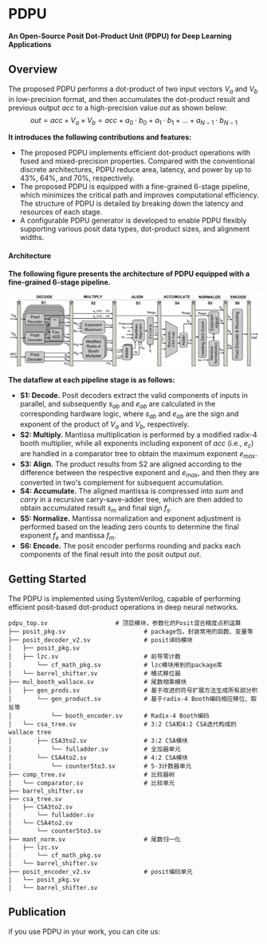 # PDPU
**An Open-Source Posit Dot-Product Unit (PDPU) for Deep Learning Applications**

## Overview
The proposed PDPU performs a dot-product of two input vectors $V_a$ and $V_b$ in low-precision format, and then accumulates the dot-product result and previous output $acc$ to a high-precision value $out$ as shown below:
$$out = acc+V_a\times V_b = acc+a_0\cdot b_0+a_1\cdot b_1+...+a_{N-1}\cdot b_{N-1}$$

**It introduces the following contributions and features:**
- The proposed PDPU implements efficient dot-product operations with fused and mixed-precision properties. Compared with the conventional discrete architectures, PDPU reduce area, latency, and power by up to 43%, 64%, and 70%, respectively.
- The proposed PDPU is equipped with a fine-grained 6-stage pipeline, which minimizes the critical path and improves computational efficiency. The structure of PDPU is detailed by breaking down the latency and resources of each stage.
- A configurable PDPU generator is developed to enable PDPU flexibly supporting various posit data types, dot-product sizes, and alignment widths.

#### Architecture
**The following figure presents the architecture of PDPU equipped with a fine-grained 6-stage pipeline.**

![Architecture of the proposed posit dot-product unit](docs/figs/architecture.png)

**The dataflow at each pipeline stage is as follows:**
- **S1: Decode.** Posit decoders extract the valid components of inputs in parallel, and subsequently $s_{ab}$ and $e_{ab}$ are calculated in the corresponding hardware logic, where $s_{ab}$ and $e_{ab}$ are the sign and exponent of the product of $V_a$ and $V_b$, respectively.
- **S2: Multiply.** Mantissa multiplication is performed by a modified radix-4 booth multiplier, while all exponents including exponent of $acc$ (i.e., $e_c$) are handled in a comparator tree to obtain the maximum exponent $e_{max}$.
- **S3: Align.** The product results from S2 are aligned according to the difference between the respective exponent and $e_{max}$, and then they are converted in two's complement for subsequent accumulation.
- **S4: Accumulate.** The aligned mantissa is compressed into $sum$ and $carry$ in a recursive carry-save-adder tree, which are then added to obtain accumulated result $s_m$ and final sign $f_s$.
- **S5: Normalize.** Mantissa normalization and exponent adjustment is performed based on the leading zero counts to determine the final exponent $f_e$ and mantissa $f_m$.
- **S6: Encode.** The posit encoder performs rounding and packs each components of the final result into the posit output $out$.

## Getting Started
The PDPU is implemented using SystemVerilog, capable of performing efficient posit-based dot-product operations in deep neural networks.

```
pdpu_top.sv                   # 顶层模块，参数化的Posit混合精度点积运算
├── posit_pkg.sv                      # package包，封装常用的函数、变量等
├── posit_decoder_v2.sv               # posit译码模块
│   ├── posit_pkg.sv
│   ├── lzc.sv                        # 前导零计数
│       └── cf_math_pkg.sv            # lzc模块用到的package库
│   └── barrel_shifter.sv             # 桶式移位器
├── mul_booth_wallace.sv              # 尾数相乘模块
│   ├── gen_prods.sv                  # 基于改进的符号扩展方法生成所有部分积
│       └── gen_product.sv            # 基于radix-4 Booth编码相应移位、取反等
│           └── booth_encoder.sv      # Radix-4 Booth编码
│   └── csa_tree.sv                   # 3:2 CSA和4:2 CSA迭代构成的wallace tree
│       ├── CSA3to2.sv                # 3:2 CSA模块
│           └── fulladder.sv          # 全加器单元
│       └── CSA4to2.sv                # 4:2 CSA模块
│           └── counter5to3.sv        # 5-3计数器单元
├── comp_tree.sv                      # 比较器树
│   └── comparator.sv                 # 比较单元
├── barrel_shifter.sv
├── csa_tree.sv             
│   ├── CSA3to2.sv
│       └── fulladder.sv
│   └── CSA4to2.sv
│       └── counter5to3.sv
├── mant_norm.sv                      # 尾数归一化
│   ├── lzc.sv
│       └── cf_math_pkg.sv
│   └── barrel_shifter.sv
├── posit_encoder_v2.sv               # posit编码单元
│   └── posit_pkg.sv
│   └── barrel_shifter.sv
```


## Publication
if you use PDPU in your work, you can cite us:
```

```

